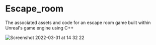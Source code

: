 # Escape_room

The associated assets and code for an escape room game built within Unreal's game engine using C++

![Screenshot 2022-03-31 at 14 32 22](https://user-images.githubusercontent.com/22481774/161066862-041dde97-e3b4-4ddc-8fac-e2d84a370b25.png)
